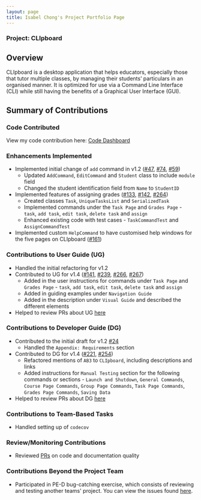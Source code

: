 ```yaml
---
layout: page
title: Isabel Chong's Project Portfolio Page
---
```

### Project: CLIpboard

## Overview
CLIpboard is a desktop application that helps educators, especially those that tutor multiple classes, by managing their students’ particulars in an organised manner.
It is optimized for use via a Command Line Interface (CLI) while still having the benefits of a Graphical User Interface (GUI).

## Summary of Contributions

### Code Contributed
View my code contribution here: [Code Dashboard](https://nus-cs2103-ay2223s2.github.io/tp-dashboard/?search=isabelchong&breakdown=true&sort=groupTitle&sortWithin=title&since=2023-02-17&timeframe=commit&mergegroup=&groupSelect=groupByRepos&checkedFileTypes=docs~functional-code~test-code~other)

### Enhancements Implemented
* Implemented initial change of `add` command in v1.2 ([#47](https://github.com/AY2223S2-CS2103T-T15-4/tp/pull/47),
  [#74](https://github.com/AY2223S2-CS2103T-T15-4/tp/pull/74),
  [#59](https://github.com/AY2223S2-CS2103T-T15-4/tp/pull/59))
    * Updated `AddCommand`, `EditCommand` and `Student` class to include `module` field
    * Changed the student identification field from `Name` to `StudentID`
* Implemented features of assigning grades ([#133](https://github.com/AY2223S2-CS2103T-T15-4/tp/pull/133), 
    [#142](https://github.com/AY2223S2-CS2103T-T15-4/tp/pull/142),
    [#264](https://github.com/AY2223S2-CS2103T-T15-4/tp/pull/264))
    * Created classes `Task`, `UniqueTasksList` and `SerializedTask`
    * Implemented commands under the `Task Page` and `Grades Page` - `task`, `add task`, `edit task`, `delete task`
      and `assign`
    * Enhanced existing code with test cases - `TaskCommandTest` and `AssignCommandTest`
* Implemented custom `HelpCommand` to have customised help windows for the five pages on CLIpboard ([#161](https://github.com/AY2223S2-CS2103T-T15-4/tp/pull/161))

### Contributions to User Guide (UG)
* Handled the initial refactoring for v1.2
* Contributed to UG for v1.4 ([#141](https://github.com/AY2223S2-CS2103T-T15-4/tp/pull/141),
  [#239](https://github.com/AY2223S2-CS2103T-T15-4/tp/pull/239),
  [#266](https://github.com/AY2223S2-CS2103T-T15-4/tp/pull/266),
  [#267](https://github.com/AY2223S2-CS2103T-T15-4/tp/pull/267))
  * Added in the user instructions for commands under `Task Page` and `Grades Page` - `task`, `add task`, `edit task`, 
    `delete task` and `assign`
  * Added in guiding examples under `Navigation Guide`
  * Added in the description under `Visual Guide` and described the different elements
* Helped to review PRs about UG [here](https://github.com/AY2223S2-CS2103T-T15-4/tp/pulls?q=is%3Apr+commenter%3A%40me+UG+-author%3A%40me)

### Contributions to Developer Guide (DG)
* Contributed to the initial draft for v1.2 [#24](https://github.com/AY2223S2-CS2103T-T15-4/tp/pull/24)
  * Handled the `Appendix: Requirements` section
* Contributed to DG for v1.4 ([#221](https://github.com/AY2223S2-CS2103T-T15-4/tp/pull/221),
  [#254](https://github.com/AY2223S2-CS2103T-T15-4/tp/pull/254))
  * Refactored mentions of `AB3` to `CLIpboard`, including descriptions and links
  * Added instructions for `Manual Testing` section for the following commands or sections - `Launch and Shutdown`, 
    `General Commands`, `Course Page Commands`, `Group Page Commands`, `Task Page Commands`, `Grades Page Commands`,
    `Saving Data`
* Helped to review PRs about DG [here](https://github.com/AY2223S2-CS2103T-T15-4/tp/pulls?q=is%3Apr+commenter%3A%40me+DG+-author%3A%40me)

### Contributions to Team-Based Tasks
* Handled setting up of `codecov`

### Review/Monitoring Contributions
* Reviewed [PRs](https://github.com/AY2223S2-CS2103T-T15-4/tp/pulls?q=is%3Apr+commenter%3A%40me) on code and 
  documentation quality

### Contributions Beyond the Project Team
* Participated in PE-D bug-catching exercise, which consists of reviewing and testing another teams' project. You can
  view the issues found [here](https://github.com/AY2223S2-CS2103-F11-1/tp/issues?q=Tester+B+).
